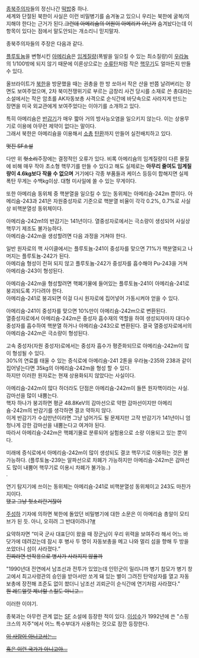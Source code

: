 [종북주의자](%EC%A2%85%EB%B6%81%EC%A3%BC%EC%9D%98%EC%9E%90.md)들의 정신나간
[떡밥](%EB%96%A1%EB%B0%A5.md)중 하나.  
세계와 단절된 북한이 사실은 이런 비밀병기를 숨겨놓고 있으니 우리는 북한에 굴복/의지해야 한다는 근거가 된다.<del>그런데 아메리슘의
어원이 아메리카 아닌가</del> 숨겨놨다는데 이 항목이 있다는 점에서 말도안되는 개소리니 믿지말자.

종북주의자들의 주장은 다음과 같다.

[플루토늄](%ED%94%8C%EB%A3%A8%ED%86%A0%EB%8A%84.md)을 변형시킨
[아메리슘](%EC%95%84%EB%A9%94%EB%A6%AC%EC%8A%98.md)은
[임계질량](%EC%9E%84%EA%B3%84%EC%A7%88%EB%9F%89.md)(폭발을 일으킬 수 있는 최소질량)이
[우라늄](%EC%9A%B0%EB%9D%BC%EB%8A%84.md)의 1/100밖에 되지 않기 때문에 이론상으로는
[수류탄](%EC%88%98%EB%A5%98%ED%83%84.md)처럼 작은
[핵무기](%ED%95%B5%EB%AC%B4%EA%B8%B0.md)도 얼마든지 만들 수 있다.  

올브라이트가 [북한](%EB%B6%81%ED%95%9C.md)을 방문했을 때는 권총을 한 방 쏘아서 작은 산을 반쯤 날려버리는 장면도
보여주었으며, 2차 북미전쟁위기로 부르는 금창리 사건 당시를 소재로 쓴 총대라는 소설에서는 작은 암초를 AK자동보총 사격으로 순식간에
바닷속으로 사라지게 만드는 장면을 미국 외교관에게 보여주었다는 이야기를 소개하고 있다.  

특히 아메리슘은 [반감기](%EB%B0%98%EA%B0%90%EA%B8%B0.md)가 매우 짧아 거의 방사능오염을 일으키지 않는다.
이는 상용무기로 이용에 아무런 제약이 없다는 말이다.  
그래서 북한은 아메리슘을 이용해서 [소총](%EC%86%8C%EC%B4%9D.md)
[탄환](%ED%83%84%ED%99%98.md)까지 만들어 실전배치하고 있다.

<del>멋진 SF소설</del>

다만 위 <del>헛소리</del>주장에는 결정적인 오류가 있다. 비록 아메리슘의 임계질량이 다른 물질에 비해 매우 작아 초소형 핵무기를
만들 수 있다고 해도 실제로는 **아무리 줄여도 임계질량이 4.6kg보다 작을 수 없으며** 거기에다 각종 부품들과 케이스 등등이 합해지면
실제 폭탄 무게는 수백kg이상. 대형 미사일에 쏠 수 있는 무게이다.

또한 아메리슘 동위체 중 핵분열을 일으킬 수 있는 동위체는 아메리슘-242m 뿐이다. 아메리슘-243과 241은 자원중성자로 기준으로 핵분열
비율이 각각 0.2%, 0.7%로 사실상 비핵분열성 동위체이다.

아메리슘-242m1의 반감기는 141년이다. 열중성자로에서는 극소량이 생성되어 사실상 핵무기 제조도 불가능하다.  
아메리슘-242m을 생성할려면 다음 과정을 거쳐야 한다.  

일반 원자로의 핵 사이클에서는 플루토늄-241이 중성자를 맞으면 71%가 핵분열되고 나머지는 플루토늄-242가 된다.  
아메리슘 형성이 전혀 되지 않고 플루토늄-242가 중성자를 흡수해야 Pu-243을 거쳐 아메리슘-243이 형성된다.  

아메리슘-242m을 형성할려면 핵폐기물에 들어있는 플루토늄-241이 아메리슘-241로 붕괴되도록 기다려야 한다.  
아메리슘-241로 붕괴되면 이걸 다시 원자로에 집어넣어 가동시켜야 얻을 수 있다.  

아메리슘-241이 중성자를 맞으면 10%만이 아메리슘-242m으로 변환된다.  
열중성자로에서 아메리슘-242m은 중성자 흡수재의 역할을 하여 생성되자마자 대다수 중성자를 흡수하여 핵분열 하거나 아메리슘-243으로
변환된다. 결국 열중성자로에서의 아메리슘-242m은 극소량이 형성된다.  

고속 중성자(자원 중성자)로에서는 중성자 흡수가 평준화되므로 아메리슘-242m이 많이 형성될 수 있다.  
30%의 연료를 태울 수 있는 증식로에 아메리슘-241 2톤을 우라늄-235와 238과 같이 집어넣는다면 35kg의 아메리슘-242m을 형성
할 수 있다.  
하지만 이러한 원자로는 현재 상용화되지 않았다는 사실이다.

  
아메리슘-242m이 많다 하더라도 단점은 아메리슘-242m이 들뜬 원자핵이라는 사실. 감마선을 많이 내뿜는다.  
핵자 하나가 붕괴하면 평균 48.8KeV의 감마선으로 약한 감마선이지만 아메리슘-242m의 반감기를 생각하면 결코 약하지 않다.  
이게 반감기가 수십만년이라면 그냥 넘어가도 될 문제지만 고작 반감기가 141년이니 엄청나게 강한 감마선을 내뿜는다고 여겨야 된다.  
따라서 아메리슘-242m은 핵폐기물로 분류되어 실험용으로 소량 이용되고 있는 뿐이다.

미래에 증식로에서 아메리슘-242m이 많이 생성되도 결코 핵무기로 이용하는 것은 불가능하다. (플루토늄-239는 알파선으로 차폐가 가능하지만
아메리슘-242m은 감마선도 많이 내뿜어 핵무기로 이용시 차폐가 불가능..)  
.

연기 탐지기에 쓰이는 동위체는 아메리슘-241로 비핵분열성 동위체이고 243도 마찬가지이다.  
<del>됐고 그냥 헛소리란거잖아</del>

[주성하](%EC%A3%BC%EC%84%B1%ED%95%98.md) 기자에 의하면 북한에 돌았던 비밀병기에 대한 소문은 이 아메리슘
총알이 모티브가 된 듯. 아니, 오히려 그
반대이려나?[#](http://blog.donga.com/nambukstory/archives/55527)

요약하자면 “미국 군사 대표단이 왔을 때 장군님이 우리 위력을 보여주라 해서 어느 바닷가에 데려갔는데 잠시 후 병사 두 명이 자동보총을 메고
나와 멀리 섬을 향해 두 방을 쏘았더니 섬이 사라졌다.”  
<del>진짜라면 반작용으로 병사가 사라지지 않을까</del>  

"1990년대 전연에서 남조선과 전투가 있었는데 인민군이 밀리니까 병기 참모가 병기 창고에서 최고사령관의 승인을 받아서만 쏘게 돼 있는 별이
그려진 탄약상자를 열고 자동보총에 장전해 조준도 없이 쐈더니 남조선 괴뢰군이 순식간에 연기처럼 사라졌다."  
<del>뭔 레드얼럿 제너럴 스킬도 아니고...</del>

이러한 이야기.

종북과는 아무런 관계 없는 [SF](SF.md) 소설에 등장한 적이 있다.
[이성수](%EC%9D%B4%EC%84%B1%EC%88%98.md)가 1992년에 쓴 "스핑크스의 저주"에서 어느 특수부대가 사용하는
것으로 잠깐 등장한다.

<del>[이 사람이 아니고서는...](%EC%B9%AD%20%EC%8B%9C%20%ED%83%80%EC%98%A4.md)</del>

<del>[혹은 이런 국가가 아니고야...](%EB%B2%A8%EC%B9%B4.md)</del>

